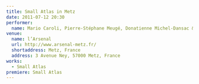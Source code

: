 ```yaml
---
title: Small Atlas in Metz
date: 2011-07-12 20:30
performer:
  name: Mario Caroli, Pierre-Stéphane Meugé, Donatienne Michel-Dansac & Vincent Leterme
venue:
  name: l’Arsenal
  url: http://www.arsenal-metz.fr/
  shortaddress: Metz, France
  address: 3 Avenue Ney, 57000 Metz, France
works:
  - Small Atlas
premiere: Small Atlas
---
```

